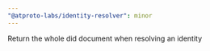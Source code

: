 ```yaml
---
"@atproto-labs/identity-resolver": minor
---
```


Return the whole did document when resolving an identity
